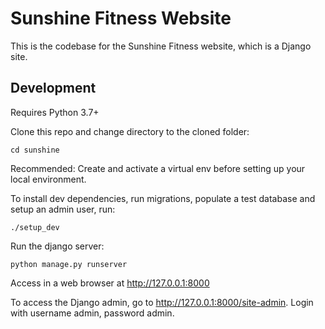 # Sunshine Fitness Website

This is the codebase for the Sunshine Fitness website, which is a Django site.

## Development

Requires Python 3.7+

Clone this repo and change directory to the cloned folder:

```
cd sunshine
```

Recommended: Create and activate a virtual env before setting up your local environment.

To install dev dependencies, run migrations, populate a test database and setup an admin user, run: 
```
./setup_dev
```

Run the django server:
```
python manage.py runserver
```

Access in a web browser at http://127.0.0.1:8000

To access the Django admin, go to http://127.0.0.1:8000/site-admin.  Login with username admin, password admin. 

